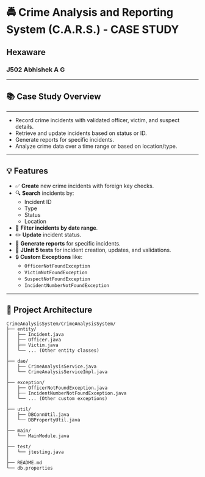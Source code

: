 # 🚔 Crime Analysis and Reporting System (C.A.R.S.) - CASE STUDY 
## Hexaware

### J502 Abhishek A G
---

## 📚 Case Study Overview
---
- Record crime incidents with validated officer, victim, and suspect details.
- Retrieve and update incidents based on status or ID.
- Generate reports for specific incidents.
- Analyze crime data over a time range or based on location/type.
---

## 💡 Features

- ✅ **Create** new crime incidents with foreign key checks.
- 🔍 **Search** incidents by:
  - Incident ID
  - Type
  - Status
  - Location
- 📅 **Filter incidents by date range**.
- ✏️ **Update** incident status.
- 📄 **Generate reports** for specific incidents.
- 🧪 **JUnit 5 tests** for incident creation, updates, and validations.
- 🔒 **Custom Exceptions** like:
  - `OfficerNotFoundException`
  - `VictimNotFoundException`
  - `SuspectNotFoundException`
  - `IncidentNumberNotFoundException`

---

## 🧱 Project Architecture
```
CrimeAnalysisSystem/CrimeAnalysisSystem/
├── entity/
│   ├── Incident.java
│   ├── Officer.java
│   ├── Victim.java
│   └── ... (Other entity classes)
│
├── dao/
│   ├── CrimeAnalysisService.java
│   └── CrimeAnalysisServiceImpl.java
│
├── exception/
│   ├── OfficerNotFoundException.java
│   ├── IncidentNumberNotFoundException.java
│   └── ... (Other custom exceptions)
│
├── util/
│   ├── DBConnUtil.java
│   └── DBPropertyUtil.java
│
├── main/
│   └── MainModule.java
│
├── test/
│   └── jtesting.java
│
├── README.md
└── db.properties

```


